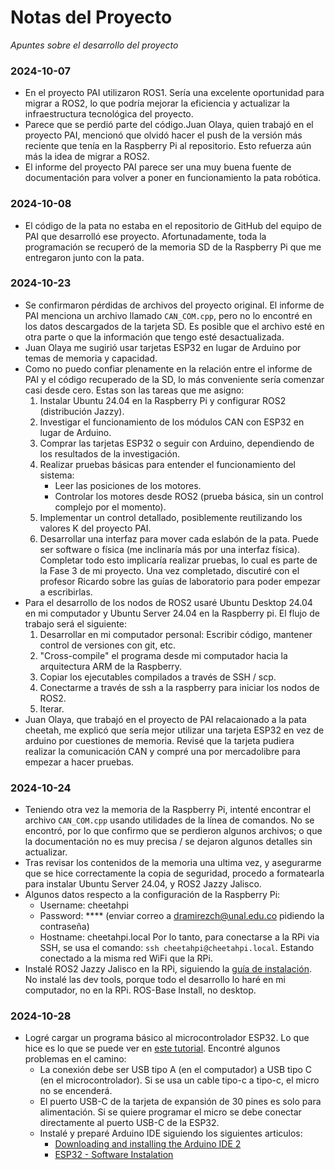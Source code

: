 # Notas del Proyecto

_Apuntes sobre el desarrollo del proyecto_

### 2024-10-07

- En el proyecto PAI utilizaron ROS1. Sería una excelente oportunidad para migrar a ROS2, lo que podría mejorar la eficiencia y actualizar la infraestructura tecnológica del proyecto.
- Parece que se perdió parte del código.Juan Olaya, quien trabajó en el proyecto PAI, mencionó que olvidó hacer el push de la versión más reciente que tenía en la Raspberry Pi al repositorio. Esto refuerza aún más la idea de migrar a ROS2.
- El informe del proyecto PAI parece ser una muy buena fuente de documentación para volver a poner en funcionamiento la pata robótica.

### 2024-10-08

- El código de la pata no estaba en el repositorio de GitHub del equipo de PAI que desarrolló ese proyecto. Afortunadamente, toda la programación se recuperó de la memoria SD de la Raspberry Pi que me entregaron junto con la pata.

### 2024-10-23

- Se confirmaron pérdidas de archivos del proyecto original. El informe de PAI menciona un archivo llamado `CAN_COM.cpp`, pero no lo encontré en los datos descargados de la tarjeta SD. Es posible que el archivo esté en otra parte o que la información que tengo esté desactualizada.
- Juan Olaya me sugirió usar tarjetas ESP32 en lugar de Arduino por temas de memoria y capacidad.
- Como no puedo confiar plenamente en la relación entre el informe de PAI y el código recuperado de la SD, lo más conveniente sería comenzar casi desde cero. Estas son las tareas que me asigno:
  1. Instalar Ubuntu 24.04 en la Raspberry Pi y configurar ROS2 (distribución Jazzy).
  2. Investigar el funcionamiento de los módulos CAN con ESP32 en lugar de Arduino.
  3. Comprar las tarjetas ESP32 o seguir con Arduino, dependiendo de los resultados de la investigación.
  4. Realizar pruebas básicas para entender el funcionamiento del sistema:
     - Leer las posiciones de los motores.
     - Controlar los motores desde ROS2 (prueba básica, sin un control complejo por el momento).
  5. Implementar un control detallado, posiblemente reutilizando los valores K del proyecto PAI.
  6. Desarrollar una interfaz para mover cada eslabón de la pata. Puede ser software o física (me inclinaría más por una interfaz física).
  Completar todo esto implicaría realizar pruebas, lo cual es parte de la Fase 3 de mi proyecto. Una vez completado, discutiré con el profesor Ricardo sobre las guías de laboratorio para poder empezar a escribirlas.
- Para el desarrollo de los nodos de ROS2 usaré Ubuntu Desktop 24.04 en mi computador y Ubuntu Server 24.04 en la Raspberry pi. El flujo de trabajo será el siguiente:
  1. Desarrollar en mi computador personal: Escribir código, mantener control de versiones con git, etc.
  2. "Cross-compile" el programa desde mi computador hacia la arquitectura ARM de la Raspberry.
  3. Copiar los ejecutables compilados a través de SSH / scp.
  4. Conectarme a través de ssh a la raspberry para iniciar los nodos de ROS2.
  5. Iterar.
- Juan Olaya, que trabajó en el proyecto de PAI relacaionado a la pata cheetah, me explicó que sería mejor utilizar una tarjeta ESP32 en vez de arduino por cuestiones de memoria. Revisé que la tarjeta pudiera realizar la comunicación CAN y compré una por mercadolibre para empezar a hacer pruebas.

### 2024-10-24

- Teniendo otra vez la memoria de la Raspberry Pi, intenté encontrar el archivo `CAN_COM.cpp` usando utilidades de la línea de comandos. No se encontró, por lo que confirmo que se perdieron algunos archivos; o que la documentación no es muy precisa / se dejaron algunos detalles sin actualizar.
- Tras revisar los contenidos de la memoria una ultima vez, y asegurarme que se hice correctamente la copia de seguridad, procedo a formatearla para instalar Ubuntu Server 24.04, y ROS2 Jazzy Jalisco.
- Algunos datos respecto a la configuración de la Raspberry Pi:
  - Username: cheetahpi
  - Password: **** (enviar correo a dramirezch@unal.edu.co pidiendo la contraseña)
  - Hostname: cheetahpi.local
  Por lo tanto, para conectarse a la RPi via SSH, se usa el comando: `ssh cheetahpi@cheetahpi.local`. Estando conectado a la misma red WiFi que la RPi.
- Instalé ROS2 Jazzy Jalisco en la RPi, siguiendo la [guía de instalación](https://docs.ros.org/en/jazzy/Installation/Ubuntu-Install-Debs.html#resources). No instalé las dev tools, porque todo el desarrollo lo haré en mi computador, no en la RPi. ROS-Base Install, no desktop.

### 2024-10-28

- Logré cargar un programa básico al microcontrolador ESP32. Lo que hice es lo que se puede ver en [este tutorial](https://esp32io.com/tutorials/esp32-hello-world). Encontré algunos problemas en el camino:
  - La conexión debe ser USB tipo A (en el computador) a USB tipo C (en el microcontrolador). Si se usa un cable tipo-c a tipo-c, el micro no se encenderá.
  - El puerto USB-C de la tarjeta de expansión de 30 pines es solo para alimentación. Si se quiere programar el micro se debe conectar directamente al puerto USB-C de la ESP32.
  - Instalé y preparé Arduino IDE siguiendo los siguientes articulos: 
    - [Downloading and installing the Arduino IDE 2](https://docs.arduino.cc/software/ide-v2/tutorials/getting-started/ide-v2-downloading-and-installing/)
    - [ESP32 - Software Instalation](https://esp32io.com/tutorials/esp32-software-installation)
